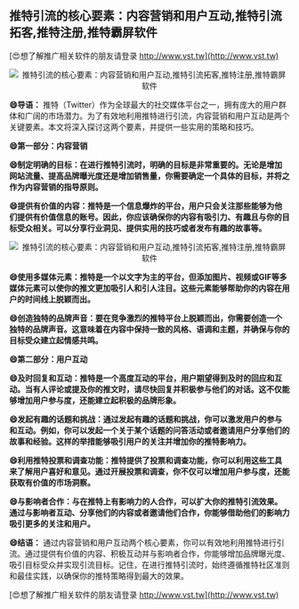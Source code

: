 ## **推特引流的核心要素：内容营销和用户互动,推特引流拓客,推特注册,推特霸屏软件**

[😍想了解推广相关软件的朋友请登录 http://www.vst.tw](http://www.vst.tw)

 <center><img src="https://vst.tw/MP4/tuiguang/png/8.png" alt="推特引流的核心要素：内容营销和用户互动,推特引流拓客,推特注册,推特霸屏软件"></center>

**😄导语：**
推特（Twitter）作为全球最大的社交媒体平台之一，拥有庞大的用户群体和广阔的市场潜力。为了有效地利用推特进行引流，内容营销和用户互动是两个关键要素。本文将深入探讨这两个要素，并提供一些实用的策略和技巧。

**😄第一部分：内容营销**

**😄制定明确的目标：在进行推特引流时，明确的目标是非常重要的。无论是增加网站流量、提高品牌曝光度还是增加销售量，你需要确定一个具体的目标，并将之作为内容营销的指导原则。**

**😄提供有价值的内容：推特是一个信息爆炸的平台，用户只会关注那些能够为他们提供有价值信息的账号。因此，你应该确保你的内容有吸引力、有趣且与你的目标受众相关。可以分享行业洞见、提供实用的技巧或者发布有趣的故事等。**

 <center><img src="https://vst.tw/MP4/tuiguang/png/1.png" alt="推特引流的核心要素：内容营销和用户互动,推特引流拓客,推特注册,推特霸屏软件"></center>

**😄使用多媒体元素：推特是一个以文字为主的平台，但添加图片、视频或GIF等多媒体元素可以使你的推文更加吸引人和引人注目。这些元素能够帮助你的内容在用户的时间线上脱颖而出。**

**😄创造独特的品牌声音：要在竞争激烈的推特平台上脱颖而出，你需要创造一个独特的品牌声音。这意味着在内容中保持一致的风格、语调和主题，并确保与你的目标受众建立起情感共鸣。**

**😄第二部分：用户互动**

**😄及时回复和互动：推特是一个高度互动的平台，用户期望得到及时的回应和互动。当有人评论或提及你的推文时，请尽快回复并积极参与他们的对话。这不仅能够增加用户参与度，还能建立起积极的品牌形象。**

**😄发起有趣的话题和挑战：通过发起有趣的话题和挑战，你可以激发用户的参与和互动。例如，你可以发起一个关于某个话题的问答活动或者邀请用户分享他们的故事和经验。这样的举措能够吸引用户的关注并增加你的推特影响力。**

**😄利用推特投票和调查功能：推特提供了投票和调查功能，你可以利用这些工具来了解用户喜好和意见。通过开展投票和调查，你不仅可以增加用户参与度，还能获取有价值的市场洞察。**

**😄与影响者合作：与在推特上有影响力的人合作，可以扩大你的推特引流效果。通过与影响者互动、分享他们的内容或者邀请他们合作，你能够借助他们的影响力吸引更多的关注和用户。**

**😄结语：**
通过内容营销和用户互动两个核心要素，你可以有效地利用推特进行引流。通过提供有价值的内容、积极互动并与影响者合作，你能够增加品牌曝光度、吸引目标受众并实现引流目标。记住，在进行推特引流时，始终遵循推特社区准则和最佳实践，以确保你的推特策略得到最大的效果。

[😍想了解推广相关软件的朋友请登录 http://www.vst.tw](http://www.vst.tw)



